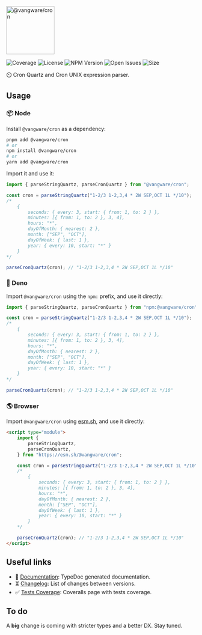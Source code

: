 <img id="logo" alt="@vangware/cron" src="https://vangware.com/logos/vangware_cron.svg" height="128" />

![Coverage][coverage-badge] ![License][license-badge]
![NPM Version][npm-version-badge] ![Open Issues][open-issues-badge]
![Size][size-badge]

⏲️ Cron Quartz and Cron UNIX expression parser.

## Usage

### 📦 Node

Install `@vangware/cron` as a dependency:

```bash
pnpm add @vangware/cron
# or
npm install @vangware/cron
# or
yarn add @vangware/cron
```

Import it and use it:

```typescript
import { parseStringQuartz, parseCronQuartz } from "@vangware/cron";

const cron = parseStringQuartz("1-2/3 1-2,3,4 * 2W SEP,OCT 1L */10");
/*
	{
		seconds: { every: 3, start: { from: 1, to: 2 } },
		minutes: [{ from: 1, to: 2 }, 3, 4],
		hours: "*",
		dayOfMonth: { nearest: 2 },
		month: ["SEP", "OCT"],
		dayOfWeek: { last: 1 },
		year: { every: 10, start: "*" }
	}
*/

parseCronQuartz(cron); // "1-2/3 1-2,3,4 * 2W SEP,OCT 1L */10"
```

### 🦕 Deno

Import `@vangware/cron` using the `npm:` prefix, and use it directly:

```typescript
import { parseStringQuartz, parseCronQuartz } from "npm:@vangware/cron";

const cron = parseStringQuartz("1-2/3 1-2,3,4 * 2W SEP,OCT 1L */10");
/*
	{
		seconds: { every: 3, start: { from: 1, to: 2 } },
		minutes: [{ from: 1, to: 2 }, 3, 4],
		hours: "*",
		dayOfMonth: { nearest: 2 },
		month: ["SEP", "OCT"],
		dayOfWeek: { last: 1 },
		year: { every: 10, start: "*" }
	}
*/

parseCronQuartz(cron); // "1-2/3 1-2,3,4 * 2W SEP,OCT 1L */10"
```

### 🌎 Browser

Import `@vangware/cron` using [esm.sh][esm.sh], and use it directly:

```html
<script type="module">
	import {
		parseStringQuartz,
		parseCronQuartz,
	} from "https://esm.sh/@vangware/cron";

	const cron = parseStringQuartz("1-2/3 1-2,3,4 * 2W SEP,OCT 1L */10");
	/*
		{
			seconds: { every: 3, start: { from: 1, to: 2 } },
			minutes: [{ from: 1, to: 2 }, 3, 4],
			hours: "*",
			dayOfMonth: { nearest: 2 },
			month: ["SEP", "OCT"],
			dayOfWeek: { last: 1 },
			year: { every: 10, start: "*" }
		}
	*/

	parseCronQuartz(cron); // "1-2/3 1-2,3,4 * 2W SEP,OCT 1L */10"
</script>
```

## Useful links

-   📝 [Documentation][documentation]: TypeDoc generated documentation.
-   ⏳ [Changelog][changelog]: List of changes between versions.
-   ✅ [Tests Coverage][coverage]: Coveralls page with tests coverage.

## To do

A **big** change is coming with stricter types and a better DX. Stay tuned.

<!-- Reference -->

[changelog]:
	https://github.com/vangware/libraries/blob/main/packages/@vangware/cron/CHANGELOG.md
[coverage-badge]:
	https://img.shields.io/coveralls/github/vangware/libraries.svg?labelColor=666&color=0a8
[coverage]: https://coveralls.io/github/vangware/cron
[documentation]: https://vangware.com/libraries/vangware_cron/
[esm.sh]: https://esm.sh
[license-badge]:
	https://img.shields.io/npm/l/@vangware/cron.svg?labelColor=666&color=0a8
[npm-version-badge]:
	https://img.shields.io/npm/v/@vangware/cron.svg?labelColor=666&color=0a8
[open-issues-badge]:
	https://img.shields.io/github/issues/vangware/libraries.svg?labelColor=666&color=0a8
[size-badge]:
	https://img.shields.io/badge/dynamic/json?label=size&labelColor=666&color=0a8&suffix=KiB&query=%24.size&url=https%3A%2F%2Fraw.githubusercontent.com%2Fvangware%2Flibraries%2Fmain%2Fpackages%2F%40vangware%2Fcron%2Fpackage.json
